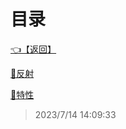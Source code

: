 # 目录  


[👈【返回】](/--目录--/CSharp笔记/--目录--CSharp笔记)  


[📜反射](/CSharp笔记/元数据、特性、反射/反射)  

[📜特性](/CSharp笔记/元数据、特性、反射/特性)  







> 2023/7/14 14:09:33
